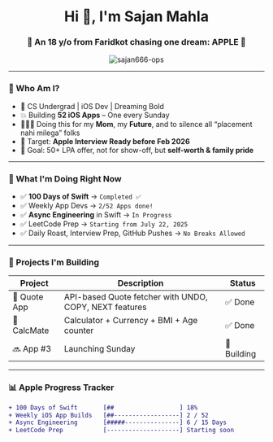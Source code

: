 <h1 align="center">Hi 👋, I'm Sajan Mahla</h1>
<h3 align="center">🚀 An 18 y/o from Faridkot chasing one dream: APPLE 🍎</h3>

<p align="center">
  <img src="https://komarev.com/ghpvc/?username=sajan666-ops&label=Profile%20views&color=0e75b6&style=flat" alt="sajan666-ops" />
</p>

---

### 💼 Who Am I?

- 🧠 CS Undergrad | iOS Dev | Dreaming Bold  
- 💥 Building **52 iOS Apps** – One every Sunday  
- 👨‍👩‍👦 Doing this for my **Mom**, my **Future**, and to silence all “placement nahi milega” folks  
- 🚀 Target: **Apple Interview Ready before Feb 2026**  
- 🎯 Goal: 50+ LPA offer, not for show-off, but **self-worth & family pride**

---

### 🍎 What I'm Doing Right Now

- ✅ **100 Days of Swift** → `Completed ✅`
- ✅ Weekly App Devs → `2/52 Apps done!`
- ✅ **Async Engineering** in Swift → `In Progress`
- ✅ LeetCode Prep → `Starting from July 22, 2025`
- ✅ Daily Roast, Interview Prep, GitHub Pushes → `No Breaks Allowed`

---

### 🧠 Projects I'm Building

| Project        | Description                                              | Status     |
|----------------|----------------------------------------------------------|------------|
| 🔹 Quote App    | API-based Quote fetcher with UNDO, COPY, NEXT features   | ✅ Done     |
| 🔹 CalcMate     | Calculator + Currency + BMI + Age counter                | ✅ Done     |
| 🔜 App #3       | Launching Sunday                                         | 🚧 Building |

---

### 📊 Apple Progress Tracker

```diff
+ 100 Days of Swift       [##                  ] 18%
+ Weekly iOS App Builds   [##------------------] 2 / 52
+ Async Engineering       [#####---------------] 6 / 15 Days
+ LeetCode Prep           [--------------------] Starting soon
